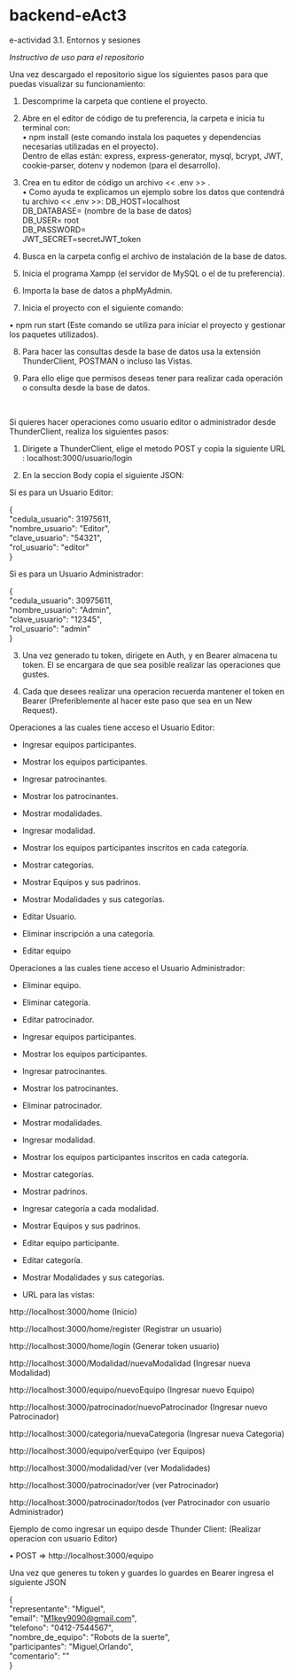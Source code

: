 # backend-eAct3
e-actividad 3.1. Entornos y sesiones

*Instructivo de uso para el repositorio*  

Una vez descargado el repositorio sigue los siguientes pasos para que puedas visualizar su funcionamiento:  

1.	Descomprime la carpeta que contiene el proyecto.  

2.	Abre en el editor de código de tu preferencia, la carpeta e inicia tu terminal con:  <br>
•	npm install (este comando instala los paquetes y dependencias necesarias utilizadas en el proyecto).  <br>
 Dentro de ellas están: express, express-generator, mysql, bcrypt, JWT, cookie-parser, dotenv y nodemon (para el desarrollo).  

3.	Crea en tu editor de código un archivo << .env >> .  
•	Como ayuda te explicamos un ejemplo sobre los datos que contendrá tu archivo   << .env >>:
DB_HOST=localhost  <br>
DB_DATABASE= (nombre de la base de datos)  <br>
DB_USER= root  <br>
DB_PASSWORD=  <br>
JWT_SECRET=secretJWT_token  <br> 

4.	Busca en la carpeta config el archivo de instalación de la base de datos.  


5.	Inicia el programa Xampp (el servidor de MySQL o el de tu preferencia).  


6.	Importa la base de datos a phpMyAdmin.  


7.	Inicia el proyecto con el siguiente comando:      

•	npm run start (Este comando se utiliza para iniciar el proyecto y gestionar los paquetes utilizados).  

8.	Para hacer las consultas desde la base de datos usa la extensión ThunderClient, POSTMAN o incluso las Vistas.  <br>

9. Para ello elige que permisos deseas tener para realizar cada operación o consulta desde la base de datos.
<br>

Si quieres hacer operaciones como usuario editor o administrador desde ThunderClient, realiza los siguientes pasos: <br>

1. Dirigete a ThunderClient, elige el metodo POST y copia la siguiente URL :  localhost:3000/usuario/login <br>

2. En la seccion Body copia el siguiente JSON: <br>

Si es para un Usuario Editor: <br>

{ <br>
  "cedula_usuario": 31975611,<br>
  "nombre_usuario": "Editor", <br>
  "clave_usuario": "54321",<br>
  "rol_usuario": "editor"<br>
}
<br>  

Si es para un Usuario Administrador:<br>

{ <br>
  "cedula_usuario": 30975611,  <br>
  "nombre_usuario": "Admin",  <br>
  "clave_usuario": "12345",  <br>
  "rol_usuario": "admin"  <br>
}

3. Una vez generado tu token, dirigete en Auth, y en Bearer almacena tu token. El se encargara de que sea posible realizar las operaciones que gustes. <br>

4. Cada que desees realizar una operacion recuerda mantener el token en Bearer (Preferiblemente al hacer este paso que sea en un New Request).<br>


Operaciones a las cuales tiene acceso el Usuario Editor: <br>

* Ingresar equipos participantes.

* Mostrar los equipos participantes.

* Ingresar patrocinantes.

* Mostrar los patrocinantes.

* Mostrar modalidades.

* Ingresar modalidad.

* Mostrar los equipos participantes inscritos en cada categoría.

* Mostrar categorías. 

* Mostrar Equipos y sus padrinos.   

* Mostrar Modalidades y sus categorías.

* Editar Usuario.

* Eliminar inscripción a una categoría.

* Editar equipo


Operaciones a las cuales tiene acceso el Usuario Administrador: <br>

* Eliminar equipo.  

* Eliminar categoría.

* Editar patrocinador. 

* Ingresar equipos participantes.

* Mostrar los equipos participantes.

* Ingresar patrocinantes.

* Mostrar los patrocinantes.

* Eliminar patrocinador. 

* Mostrar modalidades.

* Ingresar modalidad.

* Mostrar los equipos participantes inscritos en cada categoría.

* Mostrar categorías. 

* Mostrar padrinos.

* Ingresar categoría a cada modalidad.

* Mostrar Equipos y sus padrinos.

* Editar equipo participante.

* Editar categoría.

* Mostrar Modalidades y sus categorías. 


- URL para las vistas:

http://localhost:3000/home                               (Inicio)

http://localhost:3000/home/register                     (Registrar un usuario)

http://localhost:3000/home/login                        (Generar token usuario)

http://localhost:3000/Modalidad/nuevaModalidad          (Ingresar nueva Modalidad)

http://localhost:3000/equipo/nuevoEquipo                (Ingresar nuevo Equipo)

http://localhost:3000/patrocinador/nuevoPatrocinador    (Ingresar nuevo Patrocinador)

http://localhost:3000/categoria/nuevaCategoria          (Ingresar nueva Categoria)

http://localhost:3000/equipo/verEquipo                  (ver Equipos)

http://localhost:3000/modalidad/ver                     (ver Modalidades)

http://localhost:3000/patrocinador/ver                  (ver Patrocinador)

http://localhost:3000/patrocinador/todos                (ver Patrocinador con usuario Administrador)


Ejemplo de como ingresar un equipo desde Thunder Client: (Realizar operacion con usuario Editor)

•	POST => http://localhost:3000/equipo

Una vez que generes tu token y guardes lo guardes en Bearer ingresa el siguiente JSON


{    <br>
  "representante": "Miguel", <br> 
    "email": "M1key9090@gmail.com",  <br>
    "telefono": "0412-7544567",<br>
    "nombre_de_equipo": "Robots de la suerte",<br>
    "participantes": "Miguel,Orlando",<br>
    "comentario": "" <br>
  }






